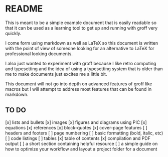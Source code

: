 # README

This is meant to be a simple example document that is easily readable so that it can be used as a learning tool to get up and running with groff very quickly.

I come form using markdown as well as LaTeX so this document is written with the point of view of someone looking for an alternative to LaTeX for professional looking documents.

I also just wanted to experiment with groff because I like retro computing and typesetting and the idea of using a typesetting system that is older than me to make documents just excites me a little bit.

This document will not go into depth on advanced features of groff like macros but I will attempt to address most features that can be found in markdown.

## TO DO

[x] lists and bullets
[x] images
[x] figures and diagrams using PIC
[x] equations
[x] references
[x] block-quotes
[x] cover-page features
[ ] headers and footers
[ ] page numbering
[ ] basic formatting (bold, italic, etc)
[ ] code listings
[ ] tables
[x] table of contents
[x] compilation and PDF output
[ ] a short section containing helpful resource
[ ] a simple guide on how to optimize your workflow and layout a project folder for a document

